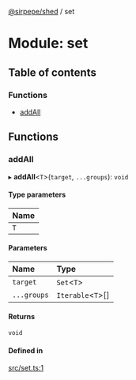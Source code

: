 [@sirpepe/shed](../README.md) / set

# Module: set

## Table of contents

### Functions

- [addAll](set.md#addall)

## Functions

### addAll

▸ **addAll**\<`T`\>(`target`, `...groups`): `void`

#### Type parameters

| Name |
| :------ |
| `T` |

#### Parameters

| Name | Type |
| :------ | :------ |
| `target` | `Set`\<`T`\> |
| `...groups` | `Iterable`\<`T`\>[] |

#### Returns

`void`

#### Defined in

[src/set.ts:1](https://github.com/SirPepe/shed/blob/3aa9cc7/src/set.ts#L1)
